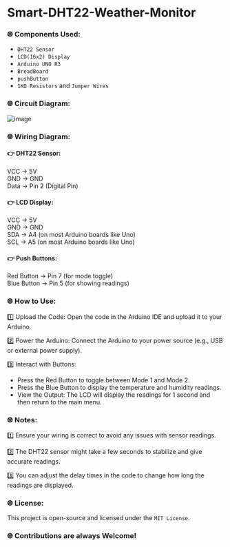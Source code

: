 # Smart-DHT22-Weather-Monitor

### 🌐 Components Used:
- `DHT22 Sensor`
- `LCD(16x2) Display`
- `Arduino UNO R3`
- `BreadBoard`
- `pushButton`
- `1KΩ Resistors` and `Jumper Wires`

### 🌐 Circuit Diagram:

![image](https://github.com/user-attachments/assets/6ab0ce51-b2e7-4998-924f-5e0e1c615dfe)


### 🌐 Wiring Diagram:

#### 👉 DHT22 Sensor:
VCC -> 5V <br/>
GND -> GND <br/>
Data -> Pin 2 (Digital Pin) <br/>

#### 👉 LCD Display:
VCC -> 5V <br/>
GND -> GND <br/>
SDA -> A4 (on most Arduino boards like Uno) <br/>
SCL -> A5 (on most Arduino boards like Uno) <br/>

#### 👉 Push Buttons:
Red Button -> Pin 7 (for mode toggle) <br/>
Blue Button -> Pin 5 (for showing readings) <br/>

### 🌐 How to Use:
1️⃣ Upload the Code: Open the code in the Arduino IDE and upload it to your Arduino. <br/>

2️⃣ Power the Arduino: Connect the Arduino to your power source (e.g., USB or external power supply). <br/>

3️⃣ Interact with Buttons: <br/>
- Press the Red Button to toggle between Mode 1 and Mode 2.
- Press the Blue Button to display the temperature and humidity readings.
- View the Output: The LCD will display the readings for 1 second and then return to the main menu.

### 🌐 Notes:
1️⃣ Ensure your wiring is correct to avoid any issues with sensor readings. <br/>

2️⃣ The DHT22 sensor might take a few seconds to stabilize and give accurate readings. <br/>

3️⃣ You can adjust the delay times in the code to change how long the readings are displayed. <br/>

### 🌐 License:
This project is open-source and licensed under the `MIT License`.

### 🌐 Contributions are always Welcome!
